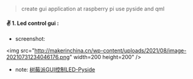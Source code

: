 >  create gui application at raspberry pi use pyside and qml

####  :v:  1. Led control gui :

- screenshot:  

 <img src="http://makerinchina.cn/wp-content/uploads/2021/08/image-20210731234046176.png" width=200 height=200" />

- note: [树莓派GUI控制LED-Pyside](https://makerinchina.cn/%e6%a0%91%e8%8e%93%e6%b4%begui%e6%8e%a7%e5%88%b6led-pyside/)

